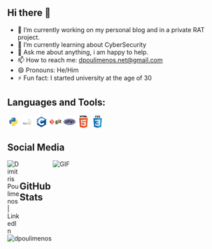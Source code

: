 ## Hi there 👋

- 🔭 I’m currently working on my personal blog and in a private RAT project.
- 🌱 I’m currently learning about CyberSecurity
- 💬 Ask me about anything, i am happy to help.
- 📫 How to reach me: dpoulimenos.net@gmail.com
- 😄 Pronouns: He/Him
- ⚡ Fun fact: I started university at the age of 30

## Languages and Tools:  

<code><img height="28" src="https://raw.githubusercontent.com/github/explore/80688e429a7d4ef2fca1e82350fe8e3517d3494d/topics/python/python.png"></code>
<code><img height="28" src="https://raw.githubusercontent.com/github/explore/80688e429a7d4ef2fca1e82350fe8e3517d3494d/topics/mysql/mysql.png"></code>
<code><img height="28" src="https://raw.githubusercontent.com/github/explore/80688e429a7d4ef2fca1e82350fe8e3517d3494d/topics/c/c.png"></code>
<code><img height="28" src="https://raw.githubusercontent.com/github/explore/80688e429a7d4ef2fca1e82350fe8e3517d3494d/topics/git/git.png"></code>
<code><img height="28" src="https://raw.githubusercontent.com/github/explore/80688e429a7d4ef2fca1e82350fe8e3517d3494d/topics/php/php.png"></code>
<code><img height="28" src="https://raw.githubusercontent.com/github/explore/80688e429a7d4ef2fca1e82350fe8e3517d3494d/topics/html/html.png"></code>
<code><img height="28" src="https://raw.githubusercontent.com/github/explore/80688e429a7d4ef2fca1e82350fe8e3517d3494d/topics/css/css.png"></code>


## Social Media
<a href="https://www.linkedin.com/in/dpoulimen0s/">
  <img align="left" alt="Dimitris Poulimenos | LinkedIn" width="28px" src="https://raw.githubusercontent.com/peterthehan/peterthehan/master/assets/linkedin.svg" />
</a>

<img align="right" alt="GIF" src="https://github.com/abhisheknaiidu/abhisheknaiidu/blob/master/code.gif?raw=true" width="400" height="295" />

<br/>

## GitHub Stats

<p align="left"> <img width="440" src="https://github-readme-stats.vercel.app/api?username=dpoulimen0s&show_icons=true&theme=gotham" alt="dpoulimenos" />

